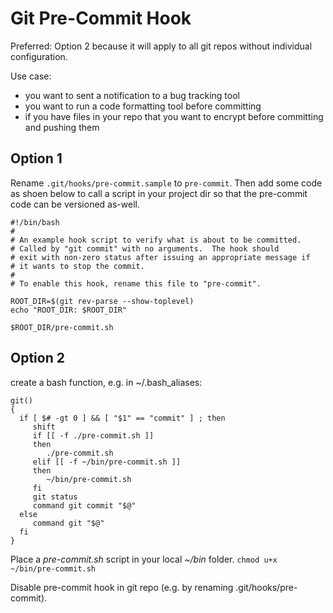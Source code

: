 
# Git Pre-Commit Hook

Preferred: Option 2 because it will apply to all git repos
without individual configuration.

Use case:

* you want to sent a notification to a bug tracking tool
* you want to run a code formatting tool before committing
* if you have files in your repo that you want to encrypt before committing and pushing them

## Option 1

Rename `.git/hooks/pre-commit.sample` to `pre-commit`.
Then add some code as shoen below to call a script
in your project dir so that the pre-commit code can be 
versioned as-well.

````
#!/bin/bash
#
# An example hook script to verify what is about to be committed.
# Called by "git commit" with no arguments.  The hook should
# exit with non-zero status after issuing an appropriate message if
# it wants to stop the commit.
#
# To enable this hook, rename this file to "pre-commit".

ROOT_DIR=$(git rev-parse --show-toplevel)
echo "ROOT_DIR: $ROOT_DIR"

$ROOT_DIR/pre-commit.sh

````

## Option 2

create a bash function, e.g. in ~/.bash_aliases:

````
git()
{
  if [ $# -gt 0 ] && [ "$1" == "commit" ] ; then
     shift
     if [[ -f ./pre-commit.sh ]]
     then
        ./pre-commit.sh
     elif [[ -f ~/bin/pre-commit.sh ]]
     then
        ~/bin/pre-commit.sh
     fi
     git status
     command git commit "$@"
  else
     command git "$@"
  fi
}
````

Place a _pre-commit.sh_ script in your local _~/bin_ folder.
`chmod u+x ~/bin/pre-commit.sh`

Disable pre-commit hook in git repo (e.g. by renaming .git/hooks/pre-commit).
